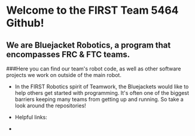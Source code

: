 # Welcome to the FIRST Team 5464 Github! 
## We are Bluejacket Robotics, a program that encompasses FRC & FTC teams.

###Here you can find our team's robot code, as well as other software projects we work on outside of the main robot.

- In the FIRST Robotics spirit of Teamwork, the Bluejackets would like to help others get started with programming.
  It's often one of the biggest barriers keeping many teams from getting up and running.
  So take a look around the repositories!

- Helpful links:
- 

<!---
5464programming/5464programming is a ✨ special ✨ repository because its `README.md` (this file) appears on your GitHub profile.
You can click the Preview link to take a look at your changes.
--->
